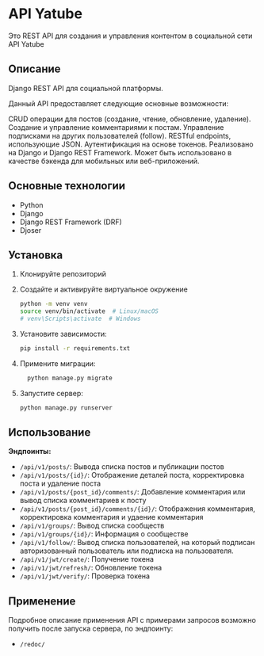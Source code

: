 # API Yatube

Это REST API для создания и управления контентом в социальной сети API Yatube

## Описание

Django REST API для социальной платформы.

Данный API предоставляет следующие основные возможности:

CRUD операции для постов (создание, чтение, обновление, удаление).
Создание и управление комментариями к постам.
Управление подписками на других пользователей (follow).
RESTful endpoints, использующие JSON.
Аутентификация на основе токенов.
Реализовано на Django и Django REST Framework.
Может быть использовано в качестве бэкенда для мобильных или веб-приложений.

## Основные технологии

*   Python
*   Django
*   Django REST Framework (DRF)
*   Djoser

## Установка

1. Клонируйте репозиторий
2.  Создайте и активируйте виртуальное окружение
    ```bash
    python -m venv venv
    source venv/bin/activate  # Linux/macOS
    # venv\Scripts\activate  # Windows
    ```
3.  Установите зависимости:

    ```bash
    pip install -r requirements.txt
    ```
4. Примените миграции:
   ```bash
     python manage.py migrate
    ```
5. Запустите сервер:

    ```bash
    python manage.py runserver
    ```

## Использование

**Эндпоинты:**

*   `/api/v1/posts/`: Вывода списка постов и публикации постов
*   `/api/v1/posts/{id}/`: Отображение деталей поста, корректировка поста и удаление поста
*   `/api/v1/posts/{post_id}/comments/`: Добавление комментария или вывод списка комментариев к посту
*   `/api/v1/posts/{post_id}/comments/{id}/`: Отображения комментария, корректировка комментария и удаение комментария
*   `/api/v1/groups/`: Вывод списка сообществ
*   `/api/v1/groups/{id}/`: Информация о сообществе
*   `/api/v1/follow/`: Вывод списка пользователей, на который подписан авторизованный пользователь или подписка на пользователя.
*   `/api/v1/jwt/create/`: Получение токена
*   `/api/v1/jwt/refresh/`: Обновление токена
*   `/api/v1/jwt/verify/`: Проверка токена

## Применение

Подробное описание применения API с примерами запросов
возможно получить после запуска
сервера, по эндпоинту:
*   `/redoc/`